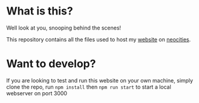 # What is this?

Well look at you, snooping behind the scenes!

This repository contains all the files used to host my
<a href="https://narlyx.dev">website</a> on
<a href="https://neocities.org">neocities</a>.

# Want to develop?

If you are looking to test and run this website on your own machine, simply
clone the repo, run `npm install` then `npm run start` to start a local
webserver on port 3000
